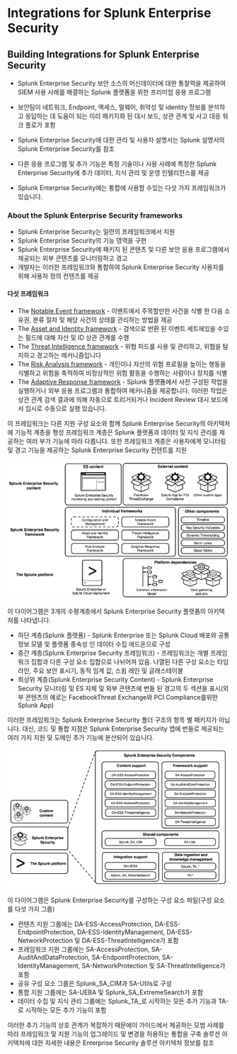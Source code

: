 # Integrations for Splunk Enterprise Security

## Building Integrations for Splunk Enterprise Security

- Splunk Enterprise Security 보안 소스의 머신데이터에 대한 통찰력을 제공하여 SIEM 사용 사례를 해결하는 Splunk 플랫폼을 위한 프리미엄 응용 프로그램
- 보안팀이 네트워크, Endpoint, 액세스, 멀웨어, 취약성 및 identity 정보를 분석하고 응답하는 데 도움이 되는 미리 패키지화 된 대시 보드, 상관 관계 및 사고 대응 워크 플로가 포함
- Splunk Enterprise Security에 대한 관리 및 사용자 설명서는 Splunk 설명서의 Splunk Enterprise Security를 참조

- 다른 응용 프로그램 및 추가 기능은 특정 기술이나 사용 사례에 특정한 Splunk Enterprise Security에 추가 데이터, 지식 관리 및 운영 인텔리전스를 제공
- Splunk Enterprise Security에는 통합에 사용할 수있는 다섯 가지 프레임워크가 있습니다.

### About the Splunk Enterprise Security frameworks

- Splunk Enterprise Security는 일련의 프레임워크에서 지원
- Splunk Enterprise Security의 기능 영역을 구현
- Splunk Enterprise Security에 패키지 된 콘텐츠 및 다른 보안 응용 프로그램에서 제공되는 외부 콘텐츠를 모니터링하고 경고
- 개발자는 이러한 프레임워크와 통합하여 Splunk Enterprise Security 사용자를 위해 사용자 정의 컨텐츠를 제공

#### 다섯 프레임워크

- The [Notable Event framework](http://dev.splunk.com/view/enterprise-security/SP-CAAAFA9) - 이벤트에서 주목할만한 사건을 식별 한 다음 소유권, 분류 절차 및 해당 사건의 상태를 관리하는 방법을 제공
- The [Asset and Identity framework](http://dev.splunk.com/view/enterprise-security/SP-CAAAFBB) - 검색으로 반환 된 이벤트 세트에있을 수있는 필드에 대해 자산 및 ID 상관 관계를 수행
- The [Threat Intelligence framework](http://dev.splunk.com/view/enterprise-security/SP-CAAAFBC) - 위협 피드를 사용 및 관리하고, 위협을 탐지하고 경고하는 메커니즘입니다
- The [Risk Analysis framework](http://dev.splunk.com/view/enterprise-security/SP-CAAAFBD) - 개인이나 자산의 위험 프로필을 높이는 행동을 식별하고 위험을 축적하여 비정상적인 위험 활동을 수행하는 사람이나 장치를 식별
- The [Adaptive Response framework](http://dev.splunk.com/view/enterprise-security/SP-CAAAFBE) - Splunk 플랫폼에서 사전 구성된 작업을 실행하거나 외부 응용 프로그램과 통합하여 메커니즘을 제공합니다. 이러한 작업은 상관 관계 검색 결과에 의해 자동으로 트리거되거나 Incident Review 대시 보드에서 임시로 수동으로 실행 있습니다.

 이 프레임워크는 다른 지원 구성 요소와 함께 Splunk Enterprise Security의 아키텍처에 기능적 계층을 형성
 프레임워크 계층은 Splunk 플랫폼과 데이터 및 지식 관리를 제공하는 여러 부가 기능에 따라 다릅니다. 또한 프레임워크 계층은 사용자에게 모니터링 및 경고 기능을 제공하는 Splunk Enterprise Security 컨텐트를 지원

![SES-450-architectureoverview-draft4-compressor.png](./images/SES-450-architectureoverview-draft4-compressor.png)

이 다이어그램은 3개의 수평계층에서 Splunk Enterprise Security 플랫폼의 아키텍처를 나타냅니다.

- 하단 계층(Splunk 플랫폼) - Splunk Enterprise 또는 Splunk Cloud 배포와 공통 정보 모델 및 플랫폼 종속성 인 데이터 수집 애드온으로 구성
- 중간 계층(Splunk Enterprise Security 프레임워크) - 프레임워크는 개별 프레임워크 집합과 다른 구성 요소 집합으로 나뉘어져 있음. 나열된 다른 구성 요소는 타임 라인, 주요 보안 표시기, 동적 임계 값, 스윔 레인 및 글래스테이블
- 최상위 계층(Splunk Enterprise Security Content) - Splunk Enterprise Security 모니터링 및 ES 자체 및 외부 콘텐츠에 번들 된 경고의 두 섹션을 표시(외부 콘텐츠의 예로는 FacebookThreat Exchange와 PCI Compliance를위한 Splunk App)

이러한 프레임워크는 Splunk Enterprise Security 폴더 구조의 항목 별 패키지가 아닙니다. 대신, 코드 및 통합 지점은 Splunk Enterprise Security 앱에 번들로 제공되는 여러 가지 지원 및 도메인 추가 기능에 분산되어 있습니다.

![SES-450-SEScomponents-draft2-compressor.png](./images/SES-450-SEScomponents-draft2-compressor.png)

이 다이어그램은 Splunk Enterprise Security를 구성하는 구성 요소 파일(구성 요소를 다섯 가지 그룹)

- 컨텐츠 지원 그룹에는 DA-ESS-AccessProtection, DA-ESS-EndpointProtection, DA-ESS-IdentityManagement, DA-ESS-NetworkProtection 및 DA-ESS-ThreatIntelligence가 포함
- 프레임워크 지원 그룹에는 SA-AccessProtection, SA-AuditAndDataProtection, SA-EndpointProtection, SA-IdentityManagement, SA-NetworkProtection 및 SA-ThreatIntelligence가 포함
- 공유 구성 요소 그룹은 Splunk_SA_CIM과 SA-Utils로 구성
- 통합 지원 그룹에는 SA-UEBA 및 Splunk_SA_ExtremeSearch가 포함
- 데이터 수집 및 지식 관리 그룹에는 Splunk_TA_로 시작하는 모든 추가 기능과 TA-로 시작하는 모든 추가 기능이 포함

이러한 추가 기능의 상호 관계가 복잡하기 때문에이 가이드에서 제공하는 모범 사례를 따라 프레임워크 및 지원 기능의 업그레이드 및 변경을 허용하는 통합을 구축
솔루션 아키텍처에 대한 자세한 내용은 Enterprise Security 솔루션 아키텍처 정보를 참조